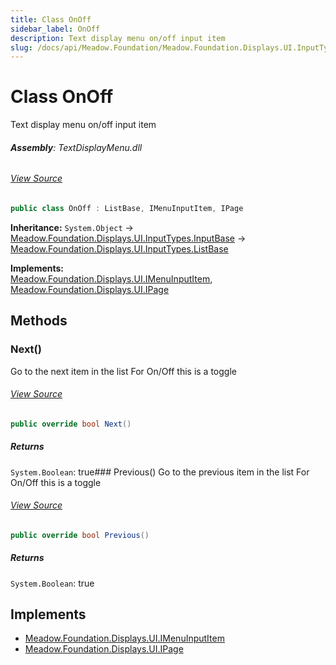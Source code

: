 ```yaml
---
title: Class OnOff
sidebar_label: OnOff
description: Text display menu on/off input item
slug: /docs/api/Meadow.Foundation/Meadow.Foundation.Displays.UI.InputTypes/OnOff
---
```

# Class OnOff
Text display menu on/off input item

###### **Assembly**: TextDisplayMenu.dll
###### [View Source](https://github.com/WildernessLabs/Meadow.Foundation.git/blob/develop/Source/Meadow.Foundation.Libraries_and_Frameworks/Displays.TextDisplayMenu/Driver/InputTypes/OnOff.cs#L6)
```csharp title="Declaration"
public class OnOff : ListBase, IMenuInputItem, IPage
```
**Inheritance:** `System.Object` -> [Meadow.Foundation.Displays.UI.InputTypes.InputBase](../Meadow.Foundation.Displays.UI.InputTypes/InputBase) -> [Meadow.Foundation.Displays.UI.InputTypes.ListBase](../Meadow.Foundation.Displays.UI.InputTypes/ListBase)

**Implements:**  
[Meadow.Foundation.Displays.UI.IMenuInputItem](../Meadow.Foundation.Displays.UI/IMenuInputItem), [Meadow.Foundation.Displays.UI.IPage](../Meadow.Foundation.Displays.UI/IPage)

## Methods
### Next()
Go to the next item in the list
For On/Off this is a toggle
###### [View Source](https://github.com/WildernessLabs/Meadow.Foundation.git/blob/develop/Source/Meadow.Foundation.Libraries_and_Frameworks/Displays.TextDisplayMenu/Driver/InputTypes/OnOff.cs#L23)
```csharp title="Declaration"
public override bool Next()
```

##### Returns

`System.Boolean`: true### Previous()
Go to the previous item in the list
For On/Off this is a toggle
###### [View Source](https://github.com/WildernessLabs/Meadow.Foundation.git/blob/develop/Source/Meadow.Foundation.Libraries_and_Frameworks/Displays.TextDisplayMenu/Driver/InputTypes/OnOff.cs#L42)
```csharp title="Declaration"
public override bool Previous()
```

##### Returns

`System.Boolean`: true
## Implements

* [Meadow.Foundation.Displays.UI.IMenuInputItem](../Meadow.Foundation.Displays.UI/IMenuInputItem)
* [Meadow.Foundation.Displays.UI.IPage](../Meadow.Foundation.Displays.UI/IPage)
